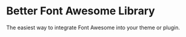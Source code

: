 Better Font Awesome Library
===========================

The easiest way to integrate Font Awesome into your theme or plugin.


